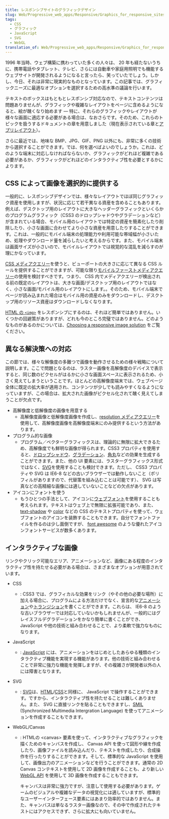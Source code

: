 ```yaml
---
title: レスポンシブサイトのグラフィックデザイン
slug: Web/Progressive_web_apps/Responsive/Graphics_for_responsive_sites
tags:
  - CSS
  - グラフィック
  - JavaScript
  - SVG
  - WebGL
translation_of: Web/Progressive_web_apps/Responsive/Graphics_for_responsive_sites
---
```

1996 年当時、ウェブ構築に携わっていた多くの人々は、 20 年も経たないうちに、携帯電話やタブレット、テレビ、さらには自動車や家庭用照明でも機能するウェブサイトが開発されるようになると言ったら、笑っていたでしょう。しかし、今日、それは非常に現実的なものとなっています。この記事では、グラフィックニーズに最適なオプションを選択するための高水準の議論を行います。

テキストのボックスはもともとレスポンシブ対応なので、テキストコンテンツは問題ありませんが、グラフィックや複雑なレイアウトをページに含めるようになると、絵が醜くなり始めます — 特に、それらのグラフィックやレイアウトが様々な画面に適応する必要がある場合は、なおさらです。そのため、これらのトピックを扱うするドキュメントの章を用意しました（現在表示されている章と[アプリレイアウト](/ja/docs/Web/Apps/app_layout)）。

さらに最近では、地味な BMP、JPG、GIF、PNG 以外にも、非常に多くの技術から選択することができます。では、何を選べばよいのでしょうか。これは、どのような端末に対応しなければならないか、グラフィックがどれほど複雑である必要があるか、グラフィックがどれほどのインタラクティブ性を必要とするかによります。

## CSS によって画像を選択的に提供する

一般的に、レスポンシブデザインでは、様々なレイアウトでほぼ同じグラフィック資産を使用しますが、状況に応じて若干異なる資産を含めることもあります。例えば、デスクトップ用のレイアウトに大きなヘッダーグラフィックといくらかのプログラムグラフィック（CSS3 のドロップシャドウやグラデーションなど）が含まれている場合、モバイル用のレイアウトでは特定の資産を簡素化したり削除したり、小さな画面に合わせてより小さな資産を用意したりすることができます。これは、一般的にモバイル端末の処理能力や利用可能な帯域幅が小さいため、処理やダウンロード量を減らしたいと考えるからです。また、モバイル端末は画面サイズが小さいので、モバイルレイアウトでは視覚的な混乱を減らすのが理にかなっています。

[CSS メディアクエリー](/ja/docs/Web/CSS/Media_Queries/Using_media_queries)を使うと、ビューポートの大きさに応じて異なる CSS ルールを提供することができますが、可能な限り[モバイルファーストメディアクエリー](https://www.peachpit.com/articles/article.aspx?p=1960918)の使用を検討すべきです。つまり、 CSS 内でメディアクエリーが検出される前の既定のレイアウトは、大きな画面/デスクトップ用のレイアウトではなく、小さな画面/モバイル用のレイアウトにします。。そのため、モバイル端末でページが読み込まれた場合はモバイル用の資産のみをダウンロードし、デスクトップ用のリソース資産はダウンロードしなくなります。

[HTML の `<img>`](/ja/docs/Web/HTML/Element/img) をレスポンシブにするのは、それほど簡単ではありません。いくつかの回避策がありますが、どれも今のところ完璧ではありません。どのようなものがあるのかについては、[Choosing a responsive image solution](https://mobile.smashingmagazine.com/2013/07/08/choosing-a-responsive-image-solution/) をご覧ください。

## 異なる解決策への対応

この節では、様々な解像度の多難つで画像を動作させるための様々戦略について説明します。ここで問題となるのは、ラスター画像を高解像度のデバイスで表示すると、同じ数のピクセルがはるかに小さな画面スペースに表示されるため、小さく見えてしまうということです。ほとんどの高解像度端末では、ウェブページ全体に既定の拡大率が適用され、コンテンツが少しでも読みやすくなるようになっていますが、この場合は、拡大された画像がピクセル化されて醜く見えてしまうことが欠点です。

- 高解像度と低解像度の画像を用意する
  - 高解像度画像と低解像度画像を作成し、[resolution メディアクエリー](/ja/docs/Web/CSS/resolution)を使用して、高解像度画像を高解像度端末にのみ提供するという方法があります。
- プログラム的な画像
  - プログラム／ベクターグラフィックスは、理論的に無限に拡大できるため、高解像度でも鮮明な画像が得られます。CSS3 プロパティを使用すると、[ドロップシャドウ](/ja/docs/Web/CSS/box-shadow)、[グラデーション](/ja/docs/Web/CSS/CSS_Images/Using_CSS_gradients)、[角丸](/ja/docs/Web/CSS/border-radius)などの効果を生成することができます。また、他の UI 要素には、ラスターグラフィックス形式ではなく、[SVG](/ja/docs/Web/SVG)を使用することも検討できます。ただし、 CSS3 プロパティや SVG は IE6-8 などの古いブラウザーでは動作しないこと（ポリフィルがありますので、代替策を組み込むことは可能です）、 SVG は写真などの高精細な画像には適していないことなどの欠点があります。
- アイコンにフォントを使う
  - もうひとつの手法として、アイコンに[ウェブフォント](/ja/docs/Web/CSS/@font-face)を使用することも考えられます。テキストはウェブ上で無限に拡張可能であり、また、 [text-shadow](/ja/docs/Web/CSS/text-shadow) や [color](/ja/docs/Learn/CSS/Building_blocks/Values_and_units#color) などの CSS のテキストプロパティを使って、ウェブフォントのアイコンを装飾することもできます。自分でフォントファイルを作るのは少し面倒ですが、 [font awesome](https://fortawesome.github.io/Font-Awesome/) のような優れたアイコンフォントサービスが数多くあります。

## インタラクティブな画像

リンクやクリック可能なエリア、アニメーションなど、画像にある程度のインタラクティブ性を持たせる必要がある場合は、さまざまなオプションが用意されています。

- CSS
  - : CSS3 では、グラフィカルな効果をリンク（やその他の必要な場所）に加える場合に、プログラムによる方法だけでなく、宣言的な[アニメーション](/ja/docs/Web/CSS/CSS_Animations/Using_CSS_animations)や[トランジション](/ja/docs/Web/CSS/CSS_Transitions/Using_CSS_transitions)を書くことができます。これらは、 IE6-8 のような古いブラウザーでは対応していないかもしれませんが、一般的にはグレイスフルデグラデーションをかなり簡単に書くことができ、 JavaScript や他の技術と組み合わせることで、より柔軟で強力なものになります。
- JavaScript
  - : [JavaScript](/ja/docs/Web/JavaScript) には、アニメーションをはじめとしたあらゆる種類のインタラクティブ機能を実現する機能があります。他の技術と組み合わせることで非常に強力な機能を発揮しますが、その複雑さが開発者以外の人には障害となります。
- SVG
  - : [SVG](/ja/docs/Web/SVG)は、[HTML](/ja/docs/Web/HTML)/[CSS](/ja/docs/Web/CSS)と同様に、 JavaScript で操作することができます。ですから、インタラクティブ性を持たせることは難しくありません。また、 SVG に直接リンクを貼ることもできますし、[SMIL](/ja/docs/Web/SVG/SVG_animation_with_SMIL) (Synchronized Multimedia Intergration Language) を使ってアニメーションを作成することもできます。
- WebGL/Canvas

  - : HTMLの \<canvas> 要素を使って、インタラクティブなグラフィックを描くためのキャンバスを作成し、 Canvas API を使って図形や線を作成したり、画像ファイルを読み込んだり、テキストを作成したり、合成操作を行ったりすることができます。そして、標準的な JavaScript を使用して、画像出力のアニメーションなどを行うことができます。通常の 2D Canvas コンテキストを使用して 2D 画像を作成することも、より新しい [WebGL API](/ja/docs/Web/API/WebGL_API) を使用して 3D 画像を作成することもできます。

    キャンバスは非常に強力ですが、注意して使用する必要があります。ゲームのビジュアルや複雑なデータの視覚化には適していますが、標準的なユーザーインターフェース要素にはあまり効率的ではありません。また、キャンバスは単なるラスター画像なので、その中で作成されたテキストにはアクセスできず、さらに拡大にも向いていません。
